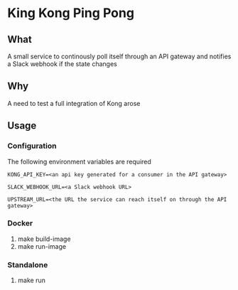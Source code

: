 # King Kong Ping Pong

## What
A small service to continously poll itself through an API gateway and notifies a
Slack webhook if the state changes

## Why
A need to test a full integration of Kong arose

## Usage

### Configuration
The following environment variables are required

`KONG_API_KEY=<an api key generated for a consumer in the API gateway>`

`SLACK_WEBHOOK_URL=<a Slack webhook URL>`

`UPSTREAM_URL=<the URL the service can reach itself on through the API gateway>`

### Docker
1. make build-image
2. make run-image

### Standalone
1. make run

